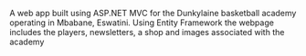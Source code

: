 A web app built using ASP.NET MVC for the Dunkylaine basketball academy operating in Mbabane, Eswatini. Using Entity Framework the webpage includes the players, newsletters, a shop and images associated with the academy
